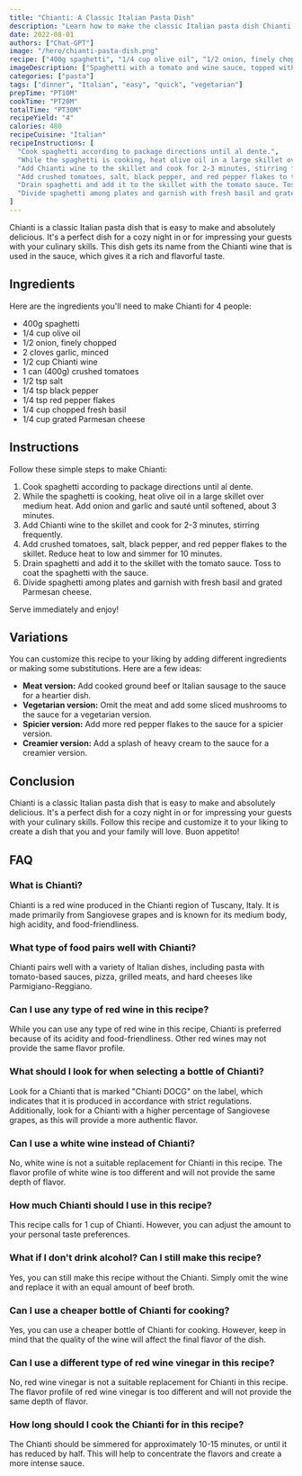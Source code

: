 ```yaml
---
title: "Chianti: A Classic Italian Pasta Dish"
description: "Learn how to make the classic Italian pasta dish Chianti with this easy-to-follow recipe. This dish is perfect for a cozy night in or for impressing your guests with your culinary skills."
date: 2022-08-01
authors: ["Chat-GPT"]
image: "/hero/chianti-pasta-dish.png"
recipe: ["400g spaghetti", "1/4 cup olive oil", "1/2 onion, finely chopped", "2 cloves garlic, minced", "1/2 cup Chianti wine", "1 can (400g) crushed tomatoes", "1/2 tsp salt", "1/4 tsp black pepper", "1/4 tsp red pepper flakes", "1/4 cup chopped fresh basil", "1/4 cup grated Parmesan cheese"]
imageDescription: ["Spaghetti with a tomato and wine sauce, topped with fresh basil and Parmesan cheese."]
categories: ["pasta"]
tags: ["dinner", "Italian", "easy", "quick", "vegetarian"]
prepTime: "PT10M"
cookTime: "PT20M"
totalTime: "PT30M"
recipeYield: "4"
calories: 480
recipeCuisine: "Italian"
recipeInstructions: [
  "Cook spaghetti according to package directions until al dente.",
  "While the spaghetti is cooking, heat olive oil in a large skillet over medium heat. Add onion and garlic and sauté until softened, about 3 minutes.",
  "Add Chianti wine to the skillet and cook for 2-3 minutes, stirring frequently.",
  "Add crushed tomatoes, salt, black pepper, and red pepper flakes to the skillet. Reduce heat to low and simmer for 10 minutes.",
  "Drain spaghetti and add it to the skillet with the tomato sauce. Toss to coat the spaghetti with the sauce.",
  "Divide spaghetti among plates and garnish with fresh basil and grated Parmesan cheese."
]
---
```


Chianti is a classic Italian pasta dish that is easy to make and absolutely delicious. It's a perfect dish for a cozy night in or for impressing your guests with your culinary skills. This dish gets its name from the Chianti wine that is used in the sauce, which gives it a rich and flavorful taste.

## Ingredients

Here are the ingredients you'll need to make Chianti for 4 people:

- 400g spaghetti
- 1/4 cup olive oil
- 1/2 onion, finely chopped
- 2 cloves garlic, minced
- 1/2 cup Chianti wine
- 1 can (400g) crushed tomatoes
- 1/2 tsp salt
- 1/4 tsp black pepper
- 1/4 tsp red pepper flakes
- 1/4 cup chopped fresh basil
- 1/4 cup grated Parmesan cheese

## Instructions

Follow these simple steps to make Chianti:

1. Cook spaghetti according to package directions until al dente.
2. While the spaghetti is cooking, heat olive oil in a large skillet over medium heat. Add onion and garlic and sauté until softened, about 3 minutes.
3. Add Chianti wine to the skillet and cook for 2-3 minutes, stirring frequently.
4. Add crushed tomatoes, salt, black pepper, and red pepper flakes to the skillet. Reduce heat to low and simmer for 10 minutes.
5. Drain spaghetti and add it to the skillet with the tomato sauce. Toss to coat the spaghetti with the sauce.
6. Divide spaghetti among plates and garnish with fresh basil and grated Parmesan cheese.

Serve immediately and enjoy!

## Variations

You can customize this recipe to your liking by adding different ingredients or making some substitutions. Here are a few ideas:

- **Meat version:** Add cooked ground beef or Italian sausage to the sauce for a heartier dish.
- **Vegetarian version:** Omit the meat and add some sliced mushrooms to the sauce for a vegetarian version.
- **Spicier version:** Add more red pepper flakes to the sauce for a spicier version.
- **Creamier version:** Add a splash of heavy cream to the sauce for a creamier version.

## Conclusion

Chianti is a classic Italian pasta dish that is easy to make and absolutely delicious. It's a perfect dish for a cozy night in or for impressing your guests with your culinary skills. Follow this recipe and customize it to your liking to create a dish that you and your family will love. Buon appetito!

## FAQ

### What is Chianti?

Chianti is a red wine produced in the Chianti region of Tuscany, Italy. It is made primarily from Sangiovese grapes and is known for its medium body, high acidity, and food-friendliness.

### What type of food pairs well with Chianti?

Chianti pairs well with a variety of Italian dishes, including pasta with tomato-based sauces, pizza, grilled meats, and hard cheeses like Parmigiano-Reggiano.

### Can I use any type of red wine in this recipe?

While you can use any type of red wine in this recipe, Chianti is preferred because of its acidity and food-friendliness. Other red wines may not provide the same flavor profile.

### What should I look for when selecting a bottle of Chianti?

Look for a Chianti that is marked "Chianti DOCG" on the label, which indicates that it is produced in accordance with strict regulations. Additionally, look for a Chianti with a higher percentage of Sangiovese grapes, as this will provide a more authentic flavor.

### Can I use a white wine instead of Chianti?

No, white wine is not a suitable replacement for Chianti in this recipe. The flavor profile of white wine is too different and will not provide the same depth of flavor.

### How much Chianti should I use in this recipe?

This recipe calls for 1 cup of Chianti. However, you can adjust the amount to your personal taste preferences.

### What if I don't drink alcohol? Can I still make this recipe?

Yes, you can still make this recipe without the Chianti. Simply omit the wine and replace it with an equal amount of beef broth.

### Can I use a cheaper bottle of Chianti for cooking?

Yes, you can use a cheaper bottle of Chianti for cooking. However, keep in mind that the quality of the wine will affect the final flavor of the dish.

### Can I use a different type of red wine vinegar in this recipe?

No, red wine vinegar is not a suitable replacement for Chianti in this recipe. The flavor profile of red wine vinegar is too different and will not provide the same depth of flavor.

### How long should I cook the Chianti for in this recipe?

The Chianti should be simmered for approximately 10-15 minutes, or until it has reduced by half. This will help to concentrate the flavors and create a more intense sauce.